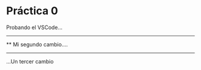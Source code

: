  # Práctica 0

 Probando el VSCode...
 
 *************************
 ** Mi segundo cambio....
 *************************

 ...Un tercer cambio


 